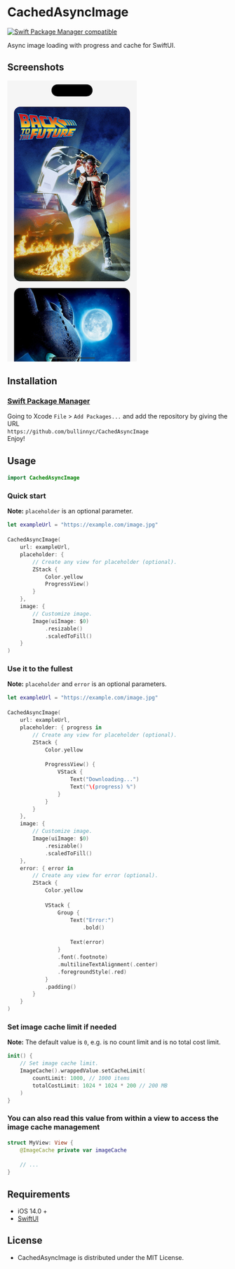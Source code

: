 # CachedAsyncImage

[![Swift Package Manager compatible](https://img.shields.io/badge/SPM-compatible-brightgreen.svg)](https://github.com/apple/swift-package-manager)

Async image loading with progress and cache for SwiftUI.

## Screenshots
![](./demo.png)

## Installation
### [Swift Package Manager](https://swift.org/package-manager/)

Going to Xcode `File` > `Add Packages...` and add the repository by giving the URL  
`https://github.com/bullinnyc/CachedAsyncImage`  
Enjoy!

## Usage

```swift
import CachedAsyncImage
```

### Quick start
**Note:** `placeholder` is an optional parameter.

```swift
let exampleUrl = "https://example.com/image.jpg"

CachedAsyncImage(
    url: exampleUrl,
    placeholder: {
        // Create any view for placeholder (optional).
        ZStack {
            Color.yellow
            ProgressView()
        }
    },
    image: {
        // Customize image.
        Image(uiImage: $0)
            .resizable()
            .scaledToFill()
    }
)
```

### Use it to the fullest
**Note:** `placeholder` and `error` is an optional parameters.

```swift
let exampleUrl = "https://example.com/image.jpg"

CachedAsyncImage(
    url: exampleUrl,
    placeholder: { progress in
        // Create any view for placeholder (optional).
        ZStack {
            Color.yellow
            
            ProgressView() {
                VStack {
                    Text("Downloading...")
                    Text("\(progress) %")
                }
            }
        }
    },
    image: {
        // Customize image.
        Image(uiImage: $0)
            .resizable()
            .scaledToFill()
    },
    error: { error in
        // Create any view for error (optional).
        ZStack {
            Color.yellow
            
            VStack {
                Group {
                    Text("Error:")
                        .bold()

                    Text(error)
                }
                .font(.footnote)
                .multilineTextAlignment(.center)
                .foregroundStyle(.red)
            }
            .padding()
        }
    }
)
```

### Set image cache limit if needed
**Note:** The default value is `0`, e.g. is no count limit and is no total cost limit.

```swift
init() {
    // Set image cache limit.
    ImageCache().wrappedValue.setCacheLimit(
        countLimit: 1000, // 1000 items
        totalCostLimit: 1024 * 1024 * 200 // 200 MB
    )
}
```

### You can also read this value from within a view to access the image cache management

```swift
struct MyView: View {
    @ImageCache private var imageCache

    // ...
}
```

## Requirements
- iOS 14.0 +
- [SwiftUI](https://developer.apple.com/xcode/swiftui/)

## License
- CachedAsyncImage is distributed under the MIT License.
